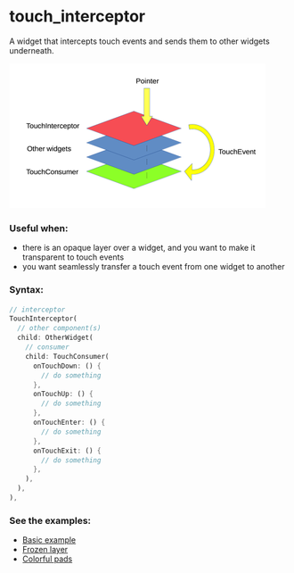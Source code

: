 # touch_interceptor

A widget that intercepts touch events and sends them to other widgets underneath.

![Schema](https://raw.githubusercontent.com/parsodyl/touch_interceptor/master/touch_interceptor.png?sanitize=true)


### Useful when:

- there is an opaque layer over a widget, and you want to make it transparent to touch events 
- you want seamlessly transfer a touch event from one widget to another

### Syntax:

```dart
// interceptor
TouchInterceptor(
  // other component(s)
  child: OtherWidget(
    // consumer
    child: TouchConsumer(
      onTouchDown: () {
        // do something
      },
      onTouchUp: () {
        // do something
      },
      onTouchEnter: () {
        // do something
      },
      onTouchExit: () {
        // do something
      },
    ),
  ),
),
```

### See the examples:
- [Basic example](https://github.com/parsodyl/touch_interceptor/tree/master/example)
- [Frozen layer](https://github.com/parsodyl/touch_interceptor_examples/tree/main/frozen_layer)
- [Colorful pads](https://github.com/parsodyl/touch_interceptor_examples/tree/main/colorful_pads)
